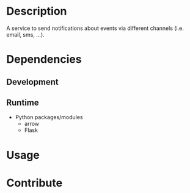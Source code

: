 # Description

A service to send notifications about events via different channels (i.e.
email, sms, ...).

# Dependencies

## Development

## Runtime

* Python packages/modules
  * arrow
  * Flask

# Usage

# Contribute
